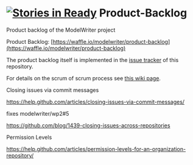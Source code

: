 [![Stories in Ready](https://badge.waffle.io/modelwriter/product-backlog.png?label=ready&title=Ready)](https://waffle.io/modelwriter/product-backlog)
Product-Backlog
===============

Product backlog of the ModelWriter project

Product Backlog: [https://waffle.io/modelwriter/product-backlog](https://waffle.io/modelwriter/product-backlog)

The product backlog itself is implemented in the [issue tracker](https://github.com/modelwriter/product-backlog/issues) of this repository.

For details on the scrum of scrum process see [this wiki page](https://github.com/modelwriter/product-backlog/wiki/Scrum-of-scrum-process).


Closing issues via commit messages

https://help.github.com/articles/closing-issues-via-commit-messages/

fixes modelwriter/wp2#5

https://github.com/blog/1439-closing-issues-across-repositories

Permission Levels

https://help.github.com/articles/permission-levels-for-an-organization-repository/
